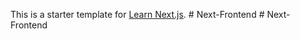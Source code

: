 This is a starter template for [Learn Next.js](https://nextjs.org/learn).
#   N e x t - F r o n t e n d  
 #   N e x t - F r o n t e n d  
 